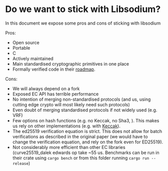 # Do we want to stick with Libsodium?
In this document we expose some pros and cons of sticking with libsodium

Pros: 
* Open source
* Portable
* C
* Actively maintained
* Main standardised cryptographic primitives in one place
* Formally verified code in their [roadmap](https://libsodium.gitbook.io/doc/roadmap).

Cons:
* We will always depend on a fork
* Exposed EC API has terrible performance
* No intention of merging non-standardised protocols (and us, using cutting edge 
  crypto will most likely need such protocols)
* Even doubt of merging standardised protocols if not widely used (e.g. VRF)
* Few options on hash functions (e.g. no Keccak, no Sha3, ). This makes us
  rely on other implementations (e.g. with [Keccak](https://github.com/input-output-hk/cardano-base/pull/221)).
* The ed25519 verification equation is strict. This does not allow for batch 
  verifications as described in the original paper (we would have to change the 
  verification equation, and rely on the fork even for ED25519).
* Not considerably more efficient than other EC libraries (curve25519_dalek edwards op take ~55 us. Benchmarks
  can be run in their crate using `cargo bench` or from this folder running `cargo run --release`)